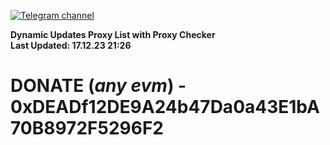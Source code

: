 [![Telegram channel](https://img.shields.io/endpoint?url=https://runkit.io/damiankrawczyk/telegram-badge/branches/master?url=https://t.me/n4z4v0d)](https://t.me/n4z4v0d) 

**Dynamic Updates Proxy List with Proxy Checker**  
**Last Updated: 17.12.23 21:26**

# DONATE (_any evm_) - 0xDEADf12DE9A24b47Da0a43E1bA70B8972F5296F2

